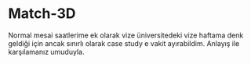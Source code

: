 # Match-3D
 Normal mesai saatlerime ek olarak vize üniversitedeki vize haftama denk geldiği için ancak sınırlı olarak case study e vakit ayırabildim. Anlayış ile karşılamanız umuduyla.
